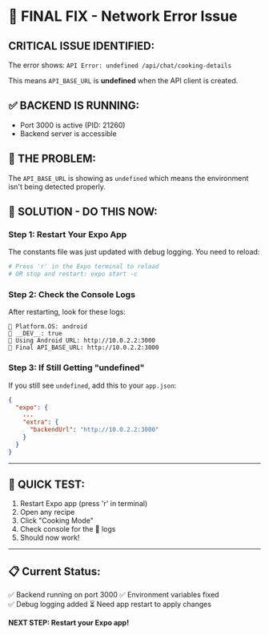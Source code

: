 # 🚨 FINAL FIX - Network Error Issue

## **CRITICAL ISSUE IDENTIFIED:**

The error shows: `API Error: undefined /api/chat/cooking-details`

This means `API_BASE_URL` is **undefined** when the API client is created.

## ✅ **BACKEND IS RUNNING:**
- Port 3000 is active (PID: 21260)
- Backend server is accessible

## 🔧 **THE PROBLEM:**

The `API_BASE_URL` is showing as `undefined` which means the environment isn't being detected properly.

## 🎯 **SOLUTION - DO THIS NOW:**

### **Step 1: Restart Your Expo App**

The constants file was just updated with debug logging. You need to reload:

```bash
# Press 'r' in the Expo terminal to reload
# OR stop and restart: expo start -c
```

### **Step 2: Check the Console Logs**

After restarting, look for these logs:
```
🔧 Platform.OS: android
🔧 __DEV__: true
🔧 Using Android URL: http://10.0.2.2:3000
🔧 Final API_BASE_URL: http://10.0.2.2:3000
```

### **Step 3: If Still Getting "undefined"**

If you still see `undefined`, add this to your `app.json`:

```json
{
  "expo": {
    ...
    "extra": {
      "backendUrl": "http://10.0.2.2:3000"
    }
  }
}
```

---

## 🚀 **QUICK TEST:**

1. Restart Expo app (press 'r' in terminal)
2. Open any recipe
3. Click "Cooking Mode"
4. Check console for the 🔧 logs
5. Should now work!

---

## 📋 **Current Status:**

✅ Backend running on port 3000
✅ Environment variables fixed  
✅ Debug logging added
⏳ Need app restart to apply changes

**NEXT STEP: Restart your Expo app!**

